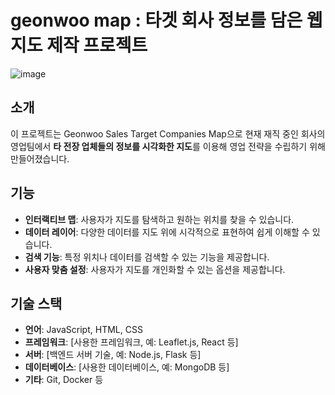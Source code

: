 # geonwoo map : 타겟 회사 정보를 담은 웹지도 제작 프로젝트 
![image](https://github.com/user-attachments/assets/9a365105-22ed-47d3-a03c-89fd745ae843)

## 소개

이 프로젝트는 Geonwoo Sales Target Companies Map으로 현재 재직 중인 회사의 영업팀에서 **타 전장 업체들의 정보를 시각화한 지도**를 이용해 영업 전략을 수립하기 위해 만들어졌습니다. 

## 기능

- **인터랙티브 맵**: 사용자가 지도를 탐색하고 원하는 위치를 찾을 수 있습니다.
- **데이터 레이어**: 다양한 데이터를 지도 위에 시각적으로 표현하여 쉽게 이해할 수 있습니다.
- **검색 기능**: 특정 위치나 데이터를 검색할 수 있는 기능을 제공합니다.
- **사용자 맞춤 설정**: 사용자가 지도를 개인화할 수 있는 옵션을 제공합니다.

## 기술 스택

- **언어**: JavaScript, HTML, CSS
- **프레임워크**: [사용한 프레임워크, 예: Leaflet.js, React 등]
- **서버**: [백엔드 서버 기술, 예: Node.js, Flask 등]
- **데이터베이스**: [사용한 데이터베이스, 예: MongoDB 등]
- **기타**: Git, Docker 등
